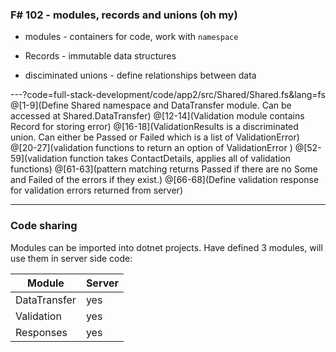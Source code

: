 
### F# 102 - modules, records and unions (oh my)

- modules - containers for code, work with `namespace`

- Records - immutable data structures

- disciminated unions - define relationships between data


---?code=full-stack-development/code/app2/src/Shared/Shared.fs&lang=fs
@[1-9](Define Shared namespace and DataTransfer module. Can be accessed at Shared.DataTransfer)
@[12-14](Validation module contains Record for storing error)
@[16-18](ValidationResults is a discriminated union. Can either be Passed or Failed which is a list of ValidationError)
@[20-27](validation functions to return an option of ValidationError )
@[52-59](validation function takes ContactDetails, applies all of validation functions)
@[61-63](pattern matching returns Passed if there are no Some<ValidationError> and Failed of the errors if they exist.)
@[66-68](Define validation response for validation errors returned from server)

--- 

### Code sharing

Modules can be imported into dotnet projects. Have defined 3 modules, will use them in server side code:

| Module       | Server |
| ------------ | ------ |
| DataTransfer |  yes   |
| Validation   |  yes   |
| Responses    |  yes   |

